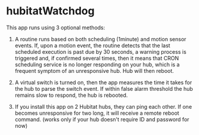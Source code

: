 # hubitatWatchdog

This app runs using 3 optional methods: 

1) A routine runs based on both scheduling (1minute) and motion sensor events. If, upon a motion event, the routine detects that the last scheduled execution is past due by 30 seconds, a warning process is triggered and, if confirmed several times, then it means that CRON scheduling service is no longer responding on your hub, which is a frequent symptom of an unresponsive hub. Hub will then reboot. 

2) A virtual switch is turned on, then the app measures the time it takes for the hub to parse the switch event. If within false alarm threshold the hub remains slow to respond, the hub is rebooted. 

3) If you install this app on 2 Hubitat hubs, they can ping each other. If one becomes unresponsive for two long, it will receive a remote reboot command. (works only if your hub doesn't require ID and password for now)
